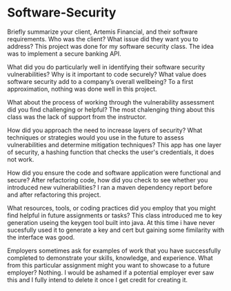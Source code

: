 # Software-Security

Briefly summarize your client, Artemis Financial, and their software requirements. Who was the client? What issue did they want you to address?
This project was done for my software security class. The idea was to implement a secure banking API.

What did you do particularly well in identifying their software security vulnerabilities? Why is it important to code securely? What value does software security add to a company’s overall wellbeing?
To a first approximation, nothing was done well in this project.

What about the process of working through the vulnerability assessment did you find challenging or helpful?
The most chalenging thing about this class was the lack of support from the instructor.

How did you approach the need to increase layers of security? What techniques or strategies would you use in the future to assess vulnerabilities and determine mitigation techniques?
This app has one layer of security, a hashing function that checks the user's credentials, it does not work.

How did you ensure the code and software application were functional and secure? After refactoring code, how did you check to see whether you introduced new vulnerabilities?
I ran a maven dependency report before and after refactoring this project.

What resources, tools, or coding practices did you employ that you might find helpful in future assignments or tasks?
This class introduced me to key generation useing the keygen tool built into java. At this time i have never sucesfully used it to generate a key and cert but gaining some fimilarity with the interface was good.

Employers sometimes ask for examples of work that you have successfully completed to demonstrate your skills, knowledge, and experience. What from this particular assignment might you want to showcase to a future employer?
Nothing. I would be ashamed if a potential employer ever saw this and I fully intend to delete it once I get credit for creating it.
